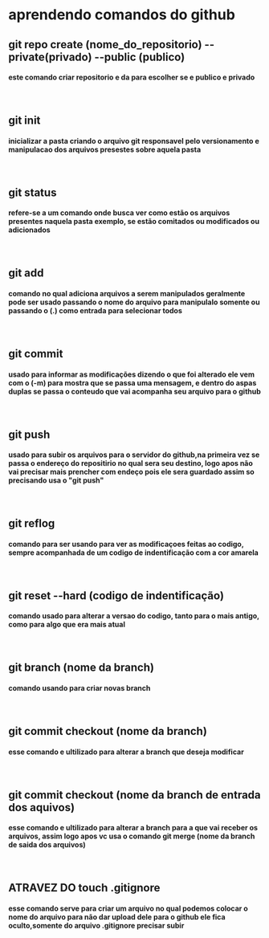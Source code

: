 
<h1>aprendendo comandos do github</h1>


<h2>git repo create (nome_do_repositorio) --private(privado) --public (publico)<br></h2>
<h4>este comando criar repositorio e da para escolher se e publico e privado</h4><br>

<h2>git init   <br></h2>
<h4> inicializar a pasta criando o arquivo git responsavel pelo versionamento e manipulacao dos arquivos presestes sobre aquela pasta</h4>
<br>

<h2>git status <br></h2>
<h4> refere-se a um comando onde busca ver como estão os arquivos presentes naquela pasta exemplo, se estão comitados ou modificados ou adicionados </h4>
<br>

<h2>git add    <br></h2>
<h4> comando no qual adiciona arquivos a serem manipulados geralmente pode ser usado passando o nome do arquivo para manipulalo somente ou passando o (.) como entrada para selecionar todos</h4>
<br>

<h2>git commit <br></h2>
<h4> usado para informar as modificações dizendo o que foi alterado  ele vem com o (-m) para mostra que se passa uma mensagem, e dentro do aspas duplas se passa o conteudo que vai acompanha seu arquivo para o github </h4>
<br>

<h2>git push   <br></h2>
<h4> usado para subir os arquivos para o servidor do github,na primeira vez se passa o endereço do repositirio no qual sera seu destino, logo apos não vai precisar mais prencher com endeço pois ele sera guardado assim so precisando usa o "git push"</h4>
<br>

<h2>git reflog <br></h2>
<h4> comando para ser usando para ver as modificaçoes feitas ao codigo, sempre acompanhada de um codigo de indentificação com a cor amarela</h4>
<br>

<h2>git reset --hard (codigo de indentificação)<br></h2>
<h4>  comando usado para alterar a versao do codigo, tanto para o mais antigo, como para algo que era mais atual </h4>
<br>

<h2>git branch (nome da branch)<br></h2>
<h4> comando usando para criar novas branch </h4>
<br>

<h2>git commit checkout (nome da branch)<br></h2>
<h4> esse comando e ultilizado para alterar a branch que deseja modificar</h4>
<br>

<h2>git commit checkout (nome da branch de entrada dos aquivos) <br></h2>
<h4> esse comando e ultilizado para alterar a branch para a que vai receber os arquivos, assim logo apos vc usa o comando  git merge (nome da branch de saida dos arquivos) </h4>
<br>

<h2>ATRAVEZ DO touch .gitignore<br></h2>
<h4> esse comando serve para criar um arquivo no qual podemos colocar o nome do arquivo para não dar upload dele para o github ele fica oculto,somente do arquivo .gitignore precisar subir </h4>
<br>


